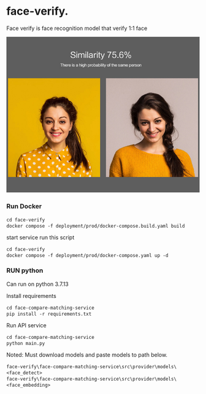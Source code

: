 # face-verify.

Face verify is face recognition model that verify 1:1 face

![FACE VERIFY](assets\facial-comparisonimage.jpg)

### Run Docker
```
cd face-verify
docker compose -f deployment/prod/docker-compose.build.yaml build
```

start service run this script
```
cd face-verify
docker compose -f deployment/prod/docker-compose.yaml up -d
```

### RUN python
Can run on python 3.7.13

Install requirements
```
cd face-compare-matching-service
pip install -r requirements.txt
```

Run API service
```
cd face-compare-matching-service
python main.py
```

Noted: 
Must download models and paste models to path below.
```
face-verify\face-compare-matching-service\src\provider\models\<face_detect>
face-verify\face-compare-matching-service\src\provider\models\<face_embedding>
```
